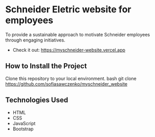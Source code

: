 # Schneider Eletric website for employees

To provide a sustainable approach to motivate Schneider employees through engaging initiatives.
- Check it out: https://myschneider-website.vercel.app
  
## How to Install the Project

Clone this repository to your local environment.
bash
git clone https://github.com/sofiasawczenko/myschneider_website

## Technologies Used

- HTML
- CSS
- JavaScript
- Bootstrap

